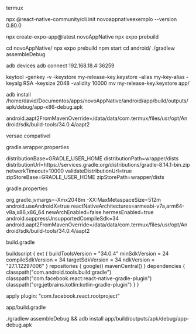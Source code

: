 termux

npx @react-native-community/cli init novoappnativeexemplo --version 0.80.0



npx create-expo-app@latest novoAppNative
npx expo prebuild

cd novoAppNative/
npx expo prebuild
npm start
cd android/
./gradlew assembleDebug

adb devices
adb connect 192.168.18.4:36259

keytool -genkey -v -keystore my-release-key.keystore -alias my-key-alias -keyalg RSA -keysize 2048 -validity 10000
mv my-release-key.keystore app/

adb install /home/david/Documentos/apps/novoAppNative/android/app/build/outputs/apk/debug/app-x86-debug.apk

android.aapt2FromMavenOverride=/data/data/com.termux/files/usr/opt/Android/sdk/build-tools/34.0.4/aapt2

versao compativel 

gradle.wrapper.properties


distributionBase=GRADLE_USER_HOME
distributionPath=wrapper/dists
distributionUrl=https\://services.gradle.org/distributions/gradle-8.14.1-bin.zip
networkTimeout=10000
validateDistributionUrl=true
zipStoreBase=GRADLE_USER_HOME
zipStorePath=wrapper/dists




gradle.properties


org.gradle.jvmargs=-Xmx2048m -XX:MaxMetaspaceSize=512m
android.useAndroidX=true
reactNativeArchitectures=armeabi-v7a,arm64-v8a,x86,x86_64
newArchEnabled=false
hermesEnabled=true
android.suppressUnsupportedCompileSdk=34
android.aapt2FromMavenOverride=/data/data/com.termux/files/usr/opt/Android/sdk/build-tools/34.0.4/aapt2


build.gradle


buildscript {
    ext {
    buildToolsVersion = "34.0.4"
    minSdkVersion = 24
    compileSdkVersion = 34
    targetSdkVersion = 34
    ndkVersion = "27.1.12297006"
    }
    repositories {
        google()
        mavenCentral()
    }
    dependencies {
        classpath("com.android.tools.build:gradle")
        classpath("com.facebook.react:react-native-gradle-plugin")
        classpath("org.jetbrains.kotlin:kotlin-gradle-plugin")
    }
}

apply plugin: "com.facebook.react.rootproject"


app/build.gradle


./gradlew assembleDebug && adb install app/build/outputs/apk/debug/app-debug.apk
